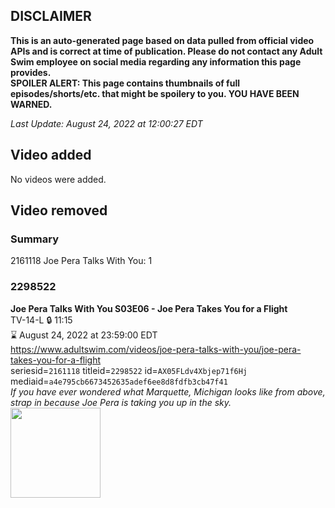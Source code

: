 ## DISCLAIMER
**This is an auto-generated page based on data pulled from official video APIs and is correct at time of publication. Please do not contact any Adult Swim employee on social media regarding any information this page provides.**  
**SPOILER ALERT: This page contains thumbnails of full episodes/shorts/etc. that might be spoilery to you. YOU HAVE BEEN WARNED.**  

_Last Update: August 24, 2022 at 12:00:27 EDT_
## Video added
No videos were added.  
## Video removed
### Summary
2161118 Joe Pera Talks With You: 1  
### 2298522
**Joe Pera Talks With You S03E06 - Joe Pera Takes You for a Flight**  
TV-14-L 🔒 11:15  
⌛ August 24, 2022 at 23:59:00 EDT  
https://www.adultswim.com/videos/joe-pera-talks-with-you/joe-pera-takes-you-for-a-flight  
seriesid=`2161118` titleid=`2298522` id=`AX05FLdv4Xbjep71f6Hj` mediaid=`a4e795cb6673452635adef6ee8d8fdfb3cb47f41`  
_If you have ever wondered what Marquette, Michigan looks like from above, strap in because Joe Pera is taking you up in the sky._  
<a href="https://media.cdn.adultswim.com/uploads/20211119/thumbnails/2_211119114330-JoePeraTalksWithYou_306_JoePeraTakesYouForAFlight.png"><img src="https://media.cdn.adultswim.com/uploads/20211119/thumbnails/2_211119114330-JoePeraTalksWithYou_306_JoePeraTakesYouForAFlight.png" height="144px" /></a>
